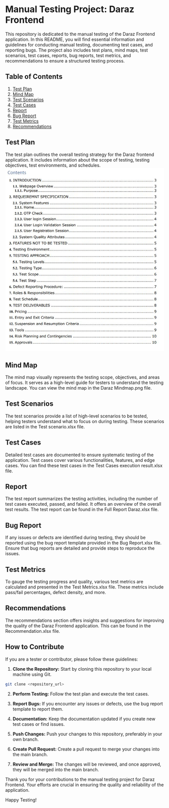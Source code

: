 # Manual Testing Project: Daraz Frontend

This repository is dedicated to the manual testing of the Daraz Frontend application. In this README, you will find essential information and guidelines for conducting manual testing, documenting test cases, and reporting bugs. The project also includes test plans, mind maps, test scenarios, test cases, reports, bug reports, test metrics, and recommendations to ensure a structured testing process.

## Table of Contents

1. [Test Plan](#test-plan)
2. [Mind Map](#mind-map)
3. [Test Scenarios](#test-scenarios)
4. [Test Cases](#test-cases)
5. [Report](#report)
6. [Bug Report](#bug-report)
7. [Test Metrics](#test-metrics)
8. [Recommendations](#recommendations)

## Test Plan

The test plan outlines the overall testing strategy for the Daraz frontend application. It includes information about the scope of testing, testing objectives, test environments, and schedules.
![Table of Content](Image/testplanindex.JPG)

## Mind Map

The mind map visually represents the testing scope, objectives, and areas of focus. It serves as a high-level guide for testers to understand the testing landscape. You can view the mind map in the Daraz Mindmap.png file.

## Test Scenarios

The test scenarios provide a list of high-level scenarios to be tested, helping testers understand what to focus on during testing. These scenarios are listed in the Test scenario.xlsx file.

## Test Cases

Detailed test cases are documented to ensure systematic testing of the application. Test cases cover various functionalities, features, and edge cases. You can find these test cases in the Test Cases execution result.xlsx file.

## Report

The test report summarizes the testing activities, including the number of test cases executed, passed, and failed. It offers an overview of the overall test results. The test report can be found in the Full Report Daraz.xlsx file.

## Bug Report

If any issues or defects are identified during testing, they should be reported using the bug report template provided in the Bug Report.xlsx file. Ensure that bug reports are detailed and provide steps to reproduce the issues.

## Test Metrics

To gauge the testing progress and quality, various test metrics are calculated and presented in the Test Metrics.xlsx file. These metrics include pass/fail percentages, defect density, and more.

## Recommendations

The recommendations section offers insights and suggestions for improving the quality of the Daraz Frontend application. This can be found in the Recommendation.xlsx file.

## How to Contribute

If you are a tester or contributor, please follow these guidelines:

1. **Clone the Repository:** Start by cloning this repository to your local machine using Git.

```bash
git clone <repository_url>
```

2. **Perform Testing:** Follow the test plan and execute the test cases.

3. **Report Bugs:** If you encounter any issues or defects, use the bug report template to report them.

4. **Documentation:** Keep the documentation updated if you create new test cases or find issues.

5. **Push Changes:** Push your changes to this repository, preferably in your own branch.

6. **Create Pull Request:** Create a pull request to merge your changes into the main branch. 

7. **Review and Merge:** The changes will be reviewed, and once approved, they will be merged into the main branch.

Thank you for your contributions to the manual testing project for Daraz Frontend. Your efforts are crucial in ensuring the quality and reliability of the application. 

Happy Testing!
